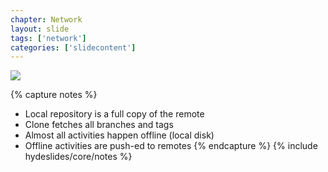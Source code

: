```yaml
---
chapter: Network
layout: slide
tags: ['network']
categories: ['slidecontent']
---
```


<img class="diagram" src="assets/diagrams/git-network.png">

{% capture notes %}
* Local repository is a full copy of the remote 
* Clone fetches all branches and tags 
* Almost all activities happen offline (local disk) 
* Offline activities are push-ed to remotes
{% endcapture %}
{% include hydeslides/core/notes %}